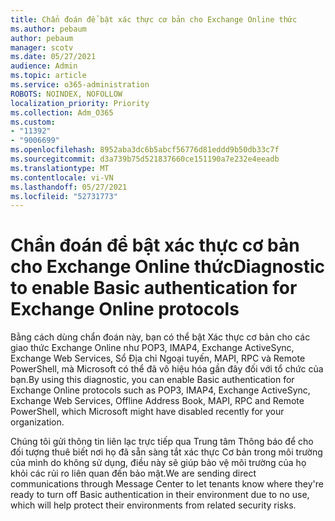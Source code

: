 ```yaml
---
title: Chẩn đoán để bật xác thực cơ bản cho Exchange Online thức
ms.author: pebaum
author: pebaum
manager: scotv
ms.date: 05/27/2021
audience: Admin
ms.topic: article
ms.service: o365-administration
ROBOTS: NOINDEX, NOFOLLOW
localization_priority: Priority
ms.collection: Adm_O365
ms.custom:
- "11392"
- "9006699"
ms.openlocfilehash: 8952aba3dc6b5abcf56776d81eddd9b50db33c7f
ms.sourcegitcommit: d3a739b75d521837660ce151190a7e232e4eeadb
ms.translationtype: MT
ms.contentlocale: vi-VN
ms.lasthandoff: 05/27/2021
ms.locfileid: "52731773"
---
```

# <a name="diagnostic-to-enable-basic-authentication-for-exchange-online-protocols"></a><span data-ttu-id="b9674-102">Chẩn đoán để bật xác thực cơ bản cho Exchange Online thức</span><span class="sxs-lookup"><span data-stu-id="b9674-102">Diagnostic to enable Basic authentication for Exchange Online protocols</span></span>

<span data-ttu-id="b9674-103">Bằng cách dùng chẩn đoán này, bạn có thể bật Xác thực cơ bản cho các giao thức Exchange Online như POP3, IMAP4, Exchange ActiveSync, Exchange Web Services, Sổ Địa chỉ Ngoại tuyến, MAPI, RPC và Remote PowerShell, mà Microsoft có thể đã vô hiệu hóa gần đây đối với tổ chức của bạn.</span><span class="sxs-lookup"><span data-stu-id="b9674-103">By using this diagnostic, you can enable Basic authentication for Exchange Online protocols such as POP3, IMAP4, Exchange ActiveSync, Exchange Web Services, Offline Address Book, MAPI, RPC and Remote PowerShell, which Microsoft might have disabled recently for your organization.</span></span> 

<span data-ttu-id="b9674-104">Chúng tôi gửi thông tin liên lạc trực tiếp qua Trung tâm Thông báo để cho đối tượng thuê biết nơi họ đã sẵn sàng tắt xác thực Cơ bản trong môi trường của mình do không sử dụng, điều này sẽ giúp bảo vệ môi trường của họ khỏi các rủi ro liên quan đến bảo mật.</span><span class="sxs-lookup"><span data-stu-id="b9674-104">We are sending direct communications through Message Center to let tenants know where they're ready to turn off Basic authentication in their environment due to no use, which will help protect their environments from related security risks.</span></span>